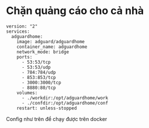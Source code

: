 # Chặn quảng cáo cho cả nhà

```docker
version: "2"
services:
  adguardhome:
    image: adguard/adguardhome
    container_name: adguardhome
    network_mode: bridge
    ports:
      - 53:53/tcp
      - 53:53/udp
      - 784:784/udp
      - 853:853/tcp
      - 3000:3000/tcp
      - 8880:80/tcp
    volumes:
      - ./workdir:/opt/adguardhome/work
      - ./confdir:/opt/adguardhome/conf
    restart: unless-stopped
```

Config như trên để chạy được trên docker
